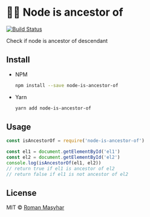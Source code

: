 # 👨‍👦 Node is ancestor of
 [![Build Status](https://travis-ci.org/rohmanhm/node-is-ancestor-of.svg?branch=master)](https://travis-ci.org/rohmanhm/node-is-ancestor-of)

Check if node is ancestor of descendant

## Install

* NPM
  ```bash
  npm install --save node-is-ancestor-of
  ```
* Yarn
  ```bash
  yarn add node-is-ancestor-of
  ```

## Usage

```javascript
const isAncestorOf = require('node-is-ancestor-of')

const el1 = document.getElementById('el1')
const el2 = document.getElementById('el2')
console.log(isAncestorOf(el1, el2))
// return true if el1 is ancestor of el2
// return false if el1 is not ancestor of el2
```

## License
MIT © [Roman Masyhar](https://github.com/rohmanhm)